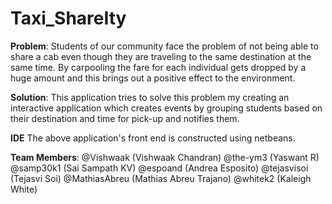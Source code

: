 # Taxi_ShareIty

**Problem**:
Students of our community face the problem of not being able to share a cab even though they are
traveling to the same destination at the same time. By carpooling the fare for each individual gets
dropped by a huge amount and this brings out a positive effect to the environment.

**Solution**:
This application tries to solve this problem my creating an interactive application which creates
events by grouping students based on their destination and time for pick-up and notifies them.

**IDE**
The above application's front end is constructed using netbeans.

**Team Members**:
@Vishwaak (Vishwaak Chandran)
@the-ym3 (Yaswant R)                                                                                                           
@samp30k1 (Sai Sampath KV)
@espoand (Andrea Esposito)
@tejasvisoi (Tejasvi Soi)
@MathiasAbreu (Mathias Abreu Trajano)
@whitek2 (Kaleigh White)
